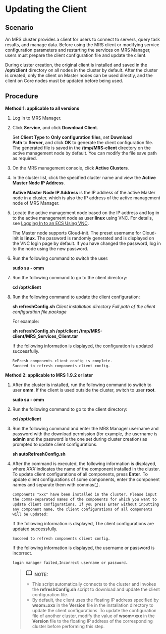 # Updating the Client<a name="EN-US_TOPIC_0125375601"></a>

## Scenario<a name="section3898197016294"></a>

An MRS cluster provides a client for users to connect to servers, query task results, and manage data. Before using the MRS client or modifying service configuration parameters and restarting the services on MRS Manager, users must prepare the client configuration file and update the client.

During cluster creation, the original client is installed and saved in the  **/opt/client**  directory on all nodes in the cluster by default. After the cluster is created, only the client on Master nodes can be used directly, and the client on Core nodes must be updated before being used.

## Procedure<a name="section27505902163727"></a>

****Method 1: applicable to all versions****

1.  Log in to MRS Manager.
2.  Click  **Service**, and click **Download Client**.

    Set  **Client Type** to **Only configuration files**, set **Download Path** to **Server**, and click **OK** to generate the client configuration file. The generated file is saved in the **/tmp/MRS-client**  directory on the active management node by default. You can modify the file save path as required.

3.  On the MRS management console, click  **Active Clusters**.
4.  In the cluster list, click the specified cluster name and view the  **Active Master Node IP Address**.

    **Active Master Node IP Address**  is the IP address of the active Master node in a cluster, which is also the IP address of the active management node of MRS Manager.

5.  Locate the active management node based on the IP address and log in to the active management node as user  **linux**  using VNC. For details, see [Logging In to an ECS Using VNC](logging-in-to-an-ecs-using-vnc.md).

    The Master node supports Cloud-init. The preset username for Cloud-init is  **linux**. The password is randomly generated and is displayed on the VNC login page by default. If you have changed the password, log in to the node using the new password.

6.  Run the following command to switch the user:

    **sudo su - omm**

7.  Run the following command to go to the client directory:

    **cd /opt/client**

8.  Run the following command to update the client configuration:

    **sh refreshConfig.sh** _Client installation directory_ _Full path of the client configuration file package_

    For example:

    **sh refreshConfig.sh /opt/client /tmp/MRS-client/MRS\_Services\_Client.tar**

    If the following information is displayed, the configuration is updated successfully.

    ```
    ReFresh components client config is complete.
    Succeed to refresh components client config.
    ```


****Method 2: applicable to MRS 1.9.2 or later****

1.  After the cluster is installed, run the following command to switch to user  **omm**. If the client is used outside the cluster, switch to user  **root**.

    **sudo su - omm**

2.  Run the following command to go to the client directory:

    **cd /opt/client**

3.  Run the following command and enter the MRS Manager username and password with the download permission \(for example, the username is  **admin**  and the password is the one set during cluster creation\) as prompted to update client configurations.

    **sh autoRefreshConfig.sh**

4.  After the command is executed, the following information is displayed, where  _XXX_  indicates the name of the component installed in the cluster. To update client configurations of all components, press  **Enter**. To update client configurations of some components, enter the component names and separate them with commas\(,\).

    ```
    Components "xxx" have been installed in the cluster. Please input the comma-separated names of the components for which you want to update client configurations. If you press Enter without inputting any component name, the client configurations of all components will be updated:
    ```

    If the following information is displayed, The client configurations are updated successfully.

    ```
    Succeed to refresh components client config.
    ```

    If the following information is displayed, the username or password is incorrect.

    ```
    login manager failed,Incorrect username or password.
    ```

    >![](public_sys-resources/icon-note.gif) **NOTE:**   
    >-   This script automatically connects to the cluster and invokes the  **refreshConfig.sh**  script to download and update the client configuration file.  
    >-   By default, the client uses the floating IP address specified by  **wsom=xxx**  in the  **Version**  file in the installation directory to update the client configurations. To update the configuration file of another cluster, modify the value of  **wsom=xxx**  in the  **Version**  file to the floating IP address of the corresponding cluster before performing this step.  


